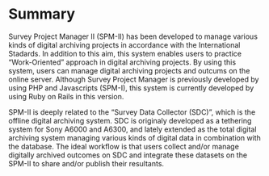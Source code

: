 # Summary

Survey Project Manager II (SPM-II) has been developed to manage various kinds of digital archiving projects in accordance with the International Stadards. In addition to this aim, this system enables users to practice “Work-Oriented” approach in digital archiving projects. By using this system, users can manage digital archiving projects and outcums on the online server. Although Survey Project Manager is previously developed by using PHP and Javascripts (SPM-I), this system is currently developed by using Ruby on Rails in this version. 

SPM-II is deeply related to the “Survey Data Collector (SDC)”, which is the offline digital archiving system. SDC is originaly developed as a tethering system for Sony A6000 and A6300, and lately extended as the total digital archiving system managing various kinds of digital data in combination with the database. The ideal workflow is that users collect and/or manage digitally archived outcomes on SDC and integrate these datasets on the SPM-II to share and/or publish their resultants.


